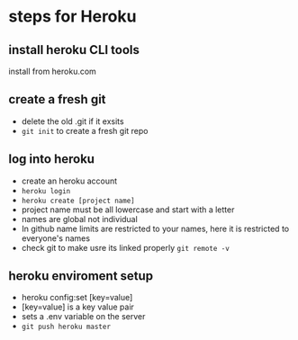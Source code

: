 # steps for Heroku

## install heroku CLI tools
install from heroku.com

## create a fresh git
- delete the old .git if it exsits
- `git init` to create a fresh git repo

## log into heroku
- create an heroku account
- `heroku login`
- `heroku create [project name]`
 - project name must be all lowercase and start with a letter
 - names are global not individual
  - In github name limits are restricted to your names, here it is restricted to everyone's names
- check git to make usre its linked properly `git remote -v`

## heroku enviroment setup
- heroku config:set [key=value]
 - [key=value] is a key value pair
 - sets a .env variable on the server
- `git push heroku master`